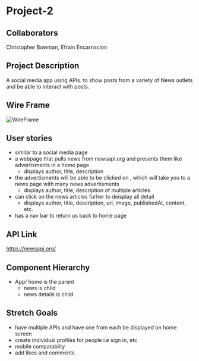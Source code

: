 # Project-2

## Collaborators
Christopher Bowman,
Efrain Encarnacion
 
## Project Description
A social media app using APIs. to show posts from a variety of News outlets and be able to interact with posts.

## Wire Frame
![WireFrame](https://imgur.com/GyOgOj0.jpg)

## User stories
- similar to a social media page
- a webpage that pulls news from newsapi.org and presents them like advertisments in a home page
    - displays author, title, description
- the advertisments will be able to be clicked on , which will take you to a news page with many news advertisments
    - displays author, title, description of multiple articles
- can click on the news articles furher to deisplay all detail
    - displays author, title, description, url, image, publishedAt, content, etc.
- has a nav bar to return us back to home page

## API Link
https://newsapi.org/

## Component Hierarchy
- App/ home is the parent
    - news is child
    - news details is child

## Stretch Goals
- have multiple APIs and have one from each be displayed on home screen
- create individual profiles for people i.e sign in, etc
- mobile compatabilty 
- add likes and comments